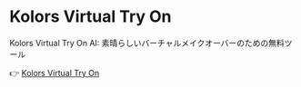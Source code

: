 # Kolors Virtual Try On

Kolors Virtual Try On AI: 素晴らしいバーチャルメイクオーバーのための無料ツール

👉 [Kolors Virtual Try On](https://virtual-try-on.online/ja)
